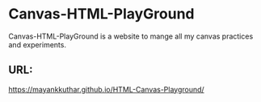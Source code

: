 # Canvas-HTML-PlayGround
    
Canvas-HTML-PlayGround is a website to mange all my canvas practices and experiments.

## URL:
https://mayankkuthar.github.io/HTML-Canvas-Playground/